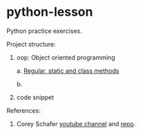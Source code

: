 # python-lesson
Python practice exercises.

Project structure:

1. oop: Object oriented programming   
    
    a. [Regular, static and class methods](https://github.com/pkaf/python-lesson/blob/main/oop/class_method.ipynb)

    b. 

2. code snippet

References:
1. Corey Schafer [youtube channel](https://www.youtube.com/channel/UCCezIgC97PvUuR4_gbFUs5g) and [repo](https://github.com/CoreyMSchafer/code_snippets).